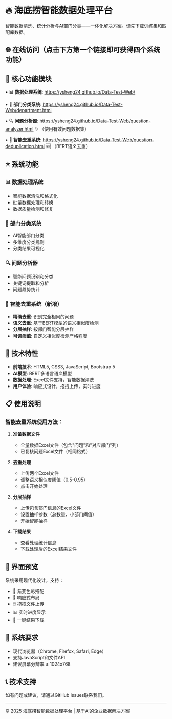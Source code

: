 # 🔥 海底捞智能数据处理平台

智能数据清洗、统计分析与AI部门分类——一体化解决方案。请先下载训练集和匹配库数据。

## 🌐 在线访问（点击下方第一个链接即可获得四个系统功能）

## 🎯 核心功能模块

• 📊 **数据处理系统**: https://ysheng24.github.io/Data-Test-Web/

• 🏢 **部门分类系统**: https://ysheng24.github.io/Data-Test-Web/department.html

• 🔍 **问题分析器**: https://ysheng24.github.io/Data-Test-Web/question-analyzer.html ✨ （使用有效问题数据集）

• 🧠 **智能去重系统**: https://ysheng24.github.io/Data-Test-Web/question-deduplication.html 🆕 （BERT语义去重）

## ⭐ 系统功能

### 📊 数据处理系统
- 智能数据清洗和格式化
- 批量数据处理和转换
- 数据质量检测和修复

### 🏢 部门分类系统
- AI智能部门分类
- 多维度分类规则
- 分类结果可视化

### 🔍 问题分析器
- 智能问题识别和分类
- 关键词提取和分析
- 问题趋势统计

### 🧠 智能去重系统（新增）
- **精确去重**: 识别完全相同的问题
- **语义去重**: 基于BERT模型的语义相似度检测
- **分层抽样**: 按部门智能分层抽样
- **可调阈值**: 自定义相似度检测严格程度

## 🚀 技术特性

- **前端技术**: HTML5, CSS3, JavaScript, Bootstrap 5
- **AI模型**: BERT多语言语义模型
- **数据处理**: Excel文件支持，智能数据清洗
- **用户体验**: 响应式设计，拖拽上传，实时进度

## 📋 使用说明

### 智能去重系统使用方法：

1. **准备数据文件**
   - 全量数据Excel文件（包含"问题"和"对应部门"列）
   - 已复核问题Excel文件（相同格式）

2. **去重处理**
   - 上传两个Excel文件
   - 调整语义相似度阈值（0.5-0.95）
   - 点击开始处理

3. **分层抽样**
   - 上传包含部门信息的Excel文件
   - 设置抽样参数（总数量、小部门阈值）
   - 开始智能抽样

4. **下载结果**
   - 查看处理统计信息
   - 下载处理后的Excel结果文件

## 🎨 界面预览

系统采用现代化设计，支持：
- 🎨 渐变色彩搭配
- 📱 响应式布局
- 🖱️ 拖拽文件上传
- 📊 实时进度显示
- 💾 一键结果下载

## 🔧 系统要求

- 现代浏览器（Chrome, Firefox, Safari, Edge）
- 支持JavaScript和文件API
- 建议屏幕分辨率 ≥ 1024x768

## 📞 技术支持

如有问题或建议，请通过GitHub Issues联系我们。

---

© 2025 海底捞智能数据处理平台 | 基于AI的企业数据解决方案
